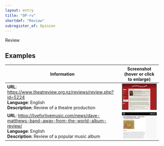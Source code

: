 ```yaml
---
layout: entry
title: "OP-rv"
shortdef: "Review"
subregister_of: Opinion
---
```


Review

<!-- details -->

## Examples

<!-- START GENERATED SCREENSHOT GALLERY -->
<!--     NOTE: this screenshot gallery is automatically generated.       -->
<!--     Please avoid modifying it manually: any changes will be         -->
<!--     overwritten the next time the generation script is run.         -->
<table class="website-examples">
  <thead>
    <tr>
      <th class="website-examples-col-1">Information</th>
      <th class="website-examples-col-2">Screenshot (hover or click to enlarge)</th>
    </tr>
  </thead>
  <tbody>
    <tr>
      <td>
        <div class="img-url"><b>URL</b>: <a href="https://www.theatreview.org.nz/reviews/review.php?id=5224">https://www.theatreview.org.nz/reviews/review.php?id=5224</a></div>
        <div class="img-info"><b>Language</b>: English</div>
        <div class="img-info"><b>Description</b>: Review of a theatre production</div>
      </td>
      <td><a href="../static/screenshots/OP-rv/www.theatreview.org.nz_reviews_review.php_id_5224--2048x1536.png"><img class="thumbnail" src="../static/screenshots/OP-rv/www.theatreview.org.nz_reviews_review.php_id_5224--2048x1536.png" alt="screenshot of www.theatreview.org.nz_reviews_review.php_id_5224--2048x1536"></a></td>
    </tr>
    <tr>
      <td>
        <div class="img-url"><b>URL</b>: <a href="https://liveforlivemusic.com/news/dave-matthews-band-away-from-the-world-album-review/">https://liveforlivemusic.com/news/dave-matthews-band-away-from-the-world-album-review/</a></div>
        <div class="img-info"><b>Language</b>: English</div>
        <div class="img-info"><b>Description</b>: Review of a popular music album</div>
      </td>
      <td><a href="../static/screenshots/OP-rv/liveforlivemusic.com_news_dave-matthews-band-away-from-the-world-album-review--2048x1536.png"><img class="thumbnail" src="../static/screenshots/OP-rv/liveforlivemusic.com_news_dave-matthews-band-away-from-the-world-album-review--2048x1536.png" alt="screenshot of liveforlivemusic.com_news_dave-matthews-band-away-from-the-world-album-review--2048x1536"></a></td>
    </tr>
  </tbody>
</table>
<!-- END GENERATED SCREENSHOT GALLERY -->
